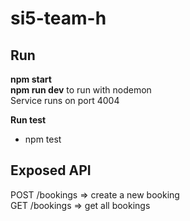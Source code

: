 # si5-team-h

## Run
**npm start**  
**npm run dev** to run with nodemon  
Service runs on port 4004  

**Run test**

- npm test

## Exposed API
POST /bookings => create a new booking   
GET /bookings => get all bookings


